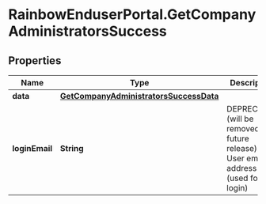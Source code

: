 # RainbowEnduserPortal.GetCompanyAdministratorsSuccess

## Properties

Name | Type | Description | Notes
------------ | ------------- | ------------- | -------------
**data** | [**GetCompanyAdministratorsSuccessData**](GetCompanyAdministratorsSuccessData.md) |  | 
**loginEmail** | **String** | DEPRECATED (will be removed in a future release).    User email address (used for login) | 


